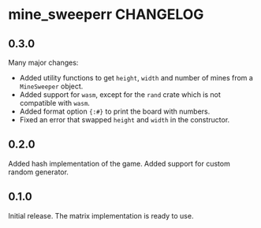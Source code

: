 # mine_sweeperr CHANGELOG

## 0.3.0
Many major changes:
- Added utility functions to get `height`, `width` and number of mines from a `MineSweeper` object.
- Added support for `wasm`, except for the `rand` crate which is not compatible with `wasm`.
- Added format option `{:#}` to print the board with numbers.
- Fixed an error that swapped `height` and `width` in the constructor.

## 0.2.0
Added hash implementation of the game. Added support for custom random generator.

## 0.1.0
Initial release. The matrix implementation is ready to use.
